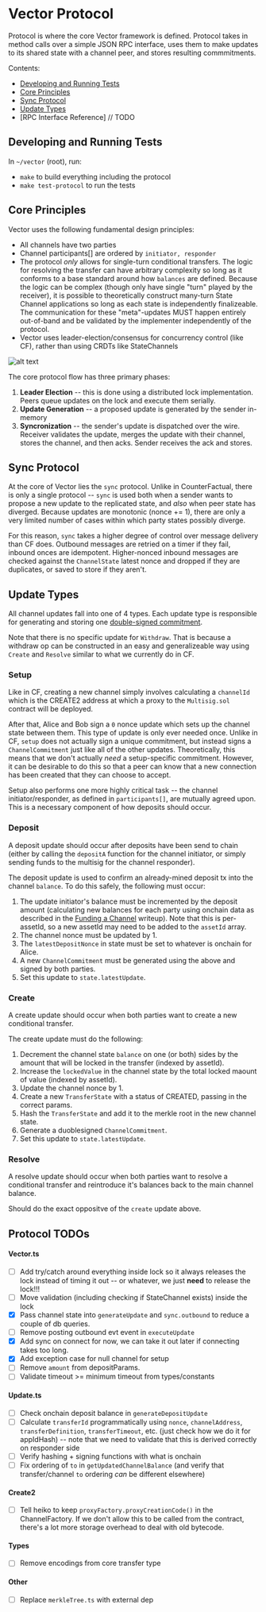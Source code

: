 # Vector Protocol

Protocol is where the core Vector framework is defined. Protocol takes in method calls over a simple JSON RPC interface, uses them to make updates to its shared state with a channel peer, and stores resulting commmitments.

Contents:

- [Developing and Running Tests](https://github.com/connext/vector/tree/master/modules/protocol#developing-and-running-tests)
- [Core Principles](https://github.com/connext/vector/tree/master/modules/protocol#core-principles)
- [Sync Protocol](https://github.com/connext/vector/tree/master/modules/protocol#sync)
- [Update Types](https://github.com/connext/vector/tree/master/modules/protocol#update-types)
- [RPC Interface Reference] // TODO

## Developing and Running Tests

In `~/vector` (root), run:

- `make` to build everything including the protocol
- `make test-protocol` to run the tests

## Core Principles

Vector uses the following fundamental design principles:

- All channels have two parties
- Channel participants[] are ordered by `initiator, responder`
- The protocol _only_ allows for single-turn conditional transfers. The logic for resolving the transfer can have arbitrary complexity so long as it conforms to a base standard around how `balances` are defined. Because the logic can be complex (though only have single "turn" played by the receiver), it is possible to theoretically construct many-turn State Channel applications so long as each state is independently finalizeable. The communication for these "meta"-updates MUST happen entirely out-of-band and be validated by the implementer independently of the protocol.
- Vector uses leader-election/consensus for concurrency control (like CF), rather than using CRDTs like StateChannels

![alt text](https://i.ibb.co/J2cT0dG/Vector-Phases.png)

The core protocol flow has three primary phases:

1. **Leader Election** -- this is done using a distributed lock implementation. Peers queue updates on the lock and execute them serially.
2. **Update Generation** -- a proposed update is generated by the sender in-memory
3. **Syncronization** -- the sender's update is dispatched over the wire. Receiver validates the update, merges the update with their channel, stores the channel, and then acks. Sender receives the ack and stores.

## Sync Protocol

At the core of Vector lies the `sync` protocol. Unlike in CounterFactual, there is only a single protocol -- `sync` is used both when a sender wants to propose a new update to the replicated state, and _also_ when peer state has diverged. Because updates are monotonic (nonce += 1), there are only a very limited number of cases within which party states possibly diverge.

For this reason, `sync` takes a higher degree of control over message delivery than CF does. Outbound messages are retried on a timer if they fail, inbound onces are idempotent. Higher-nonced inbound messages are checked against the `ChannelState` latest nonce and dropped if they are duplicates, or saved to store if they aren't.

## Update Types

All channel updates fall into one of 4 types. Each update type is responsible for generating and storing one [double-signed commitment](https://github.com/connext/vector/blob/master/modules/contracts/README.md#commitments).

Note that there is no specific update for `Withdraw`. That is because a withdraw op can be constructed in an easy and generalizeable way using `Create` and `Resolve` similar to what we currently do in CF.

### Setup

Like in CF, creating a new channel simply involves calculating a `channelId` which is the CREATE2 address at which a proxy to the `Multisig.sol` contract will be deployed.

After that, Alice and Bob sign a `0` nonce update which sets up the channel state between them. This type of update is only ever needed once. Unlike in CF, `setup` does not actually sign a unique commitment, but instead signs a `ChannelCommitment` just like all of the other updates. Theoretically, this means that we don't actually _need_ a setup-specific commitment. However, it can be desirable to do this so that a peer can know that a new connection has been created that they can choose to accept.

Setup also performs one more highly critical task -- the channel initiator/responder, as defined in `participants[]`, are mutually agreed upon. This is a necessary component of how deposits should occur.

### Deposit

A deposit update should occur after deposits have been send to chain (either by calling the `depositA` function for the channel initiator, or simply sending funds to the multisig for the channel responder).

The deposit update is used to confirm an already-mined deposit tx into the channel `balance`. To do this safely, the following must occur:

1. The update initiator's balance must be incremented by the deposit amount (calculating new balances for each party using onchain data as described in the [Funding a Channel](https://github.com/connext/vector/blob/master/modules/contracts/README.md#funding-a-channel) writeup). Note that this is per-assetId, so a new assetId may need to be added to the `assetId` array.
2. The channel nonce must be updated by 1.
3. The `latestDepositNonce` in state must be set to whatever is onchain for Alice.
4. A new `ChannelCommitment` must be generated using the above and signed by both parties.
5. Set this update to `state.latestUpdate`.

### Create

A create update should occur when both parties want to create a new conditional transfer.

The create update must do the following:

1. Decrement the channel state `balance` on one (or both) sides by the amount that will be locked in the transfer (indexed by assetId).
2. Increase the `lockedValue` in the channel state by the total locked maount of value (indexed by assetId).
3. Update the channel nonce by 1.
4. Create a new `TransferState` with a status of CREATED, passing in the correct params.
5. Hash the `TransferState` and add it to the merkle root in the new channel state.
6. Generate a duoblesigned `ChannelCommitment`.
7. Set this update to `state.latestUpdate`.

### Resolve

A resolve update should occur when both parties want to resolve a conditional transfer and reintroduce it's balances back to the main channel balance.

Should do the exact oppositve of the `create` update above.

## Protocol TODOs

#### Vector.ts

- [ ] Add try/catch around everything inside lock so it always releases the lock instead of timing it out -- or whatever, we just **need** to release the lock!!!
- [ ] Move validation (including checking if StateChannel exists) inside the lock
- [x] Pass channel state into `generateUpdate` and `sync.outbound` to reduce a couple of db queries.
- [ ] Remove posting outbound evt event in `executeUpdate`
- [x] Add sync on connect for now, we can take it out later if connecting takes too long.
- [x] Add exception case for null channel for setup
- [ ] Remove `amount` from depositParams.
- [ ] Validate timeout >= minimum timeout from types/constants

#### Update.ts

- [ ] Check onchain deposit balance in `generateDepositUpdate`
- [ ] Calculate `transferId` programmatically using `nonce`, `channelAddress`, `transferDefinition`, `transferTimeout`, etc. (just check how we do it for appIdHash) -- note that we need to validate that this is derived correctly on responder side
- [ ] Verify hashing + signing functions with what is onchain
- [ ] Fix ordering of `to` in `getUpdatedChannelBalance` (and verify that transfer/channel `to` ordering _can_ be different elsewhere)

#### Create2

- [ ] Tell heiko to keep `proxyFactory.proxyCreationCode()` in the ChannelFactory. If we don't allow this to be called from the contract, there's a lot more storage overhead to deal with old bytecode.

#### Types

- [ ] Remove encodings from core transfer type

#### Other

- [ ] Replace `merkleTree.ts` with external dep
